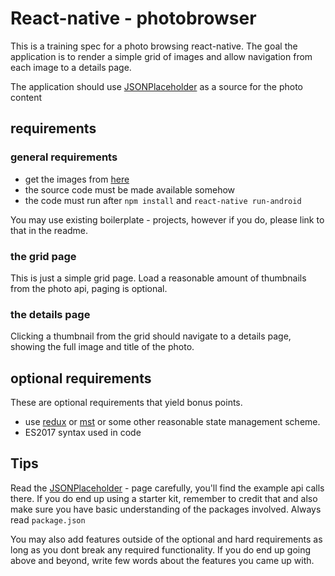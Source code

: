# React-native - photobrowser

This is a training spec for a photo browsing react-native. The goal the application is to render a simple grid of images and allow navigation from each image to a details page. 

The application should use [JSONPlaceholder](http://jsonplaceholder.typicode.com) as a source for the photo content

## requirements

### general requirements

- get the images from [here](http://jsonplaceholder.typicode.com/photos) 
- the source code must be made available somehow
- the code must run after `npm install` and `react-native run-android`

You may use existing boilerplate - projects, however if you do, please link to that in the readme.

### the grid page
This is just a simple grid page. Load a reasonable amount of thumbnails from the photo api, paging is optional. 

### the details page
Clicking a thumbnail from the grid should navigate to a details page, showing the full image and title of the photo. 


## optional requirements

These are optional requirements that yield bonus points. 

- use [redux](http://redux.js.org/) or [mst](https://github.com/mobxjs/mobx-state-tree) or some other reasonable state management scheme.
- ES2017 syntax used in code

## Tips

Read the [JSONPlaceholder](http://jsonplaceholder.typicode.com) - page carefully, you'll find the example api calls there. If you do end up using a starter kit, remember to credit that and also make sure you have basic understanding of the packages involved. Always read `package.json`

You may also add features outside of the optional and hard requirements as long as you dont break any required functionality. If you do end up going above and beyond, write few words about the features you came up with.


